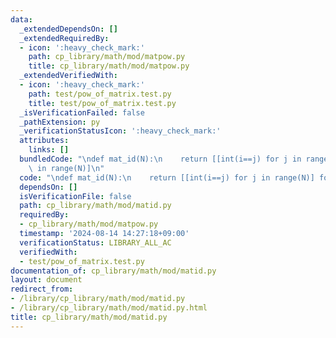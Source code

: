 ```yaml
---
data:
  _extendedDependsOn: []
  _extendedRequiredBy:
  - icon: ':heavy_check_mark:'
    path: cp_library/math/mod/matpow.py
    title: cp_library/math/mod/matpow.py
  _extendedVerifiedWith:
  - icon: ':heavy_check_mark:'
    path: test/pow_of_matrix.test.py
    title: test/pow_of_matrix.test.py
  _isVerificationFailed: false
  _pathExtension: py
  _verificationStatusIcon: ':heavy_check_mark:'
  attributes:
    links: []
  bundledCode: "\ndef mat_id(N):\n    return [[int(i==j) for j in range(N)] for i\
    \ in range(N)]\n"
  code: "\ndef mat_id(N):\n    return [[int(i==j) for j in range(N)] for i in range(N)]\n"
  dependsOn: []
  isVerificationFile: false
  path: cp_library/math/mod/matid.py
  requiredBy:
  - cp_library/math/mod/matpow.py
  timestamp: '2024-08-14 14:27:18+09:00'
  verificationStatus: LIBRARY_ALL_AC
  verifiedWith:
  - test/pow_of_matrix.test.py
documentation_of: cp_library/math/mod/matid.py
layout: document
redirect_from:
- /library/cp_library/math/mod/matid.py
- /library/cp_library/math/mod/matid.py.html
title: cp_library/math/mod/matid.py
---
```

